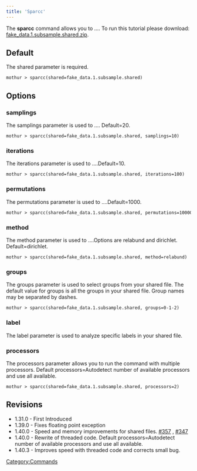 ```yaml
---
title: 'Sparcc'
---
```

The **sparcc** command allows you to \.... To run this tutorial please
download: [
fake\_data.1.subsample.shared.zip](https://mothur.s3.us-east-2.amazonaws.com/wiki/fake_data.1.subsample.shared.zip).

## Default

The shared parameter is required.

    mothur > sparcc(shared=fake_data.1.subsample.shared)

## Options

### samplings

The samplings parameter is used to \.... Default=20.

    mothur > sparcc(shared=fake_data.1.subsample.shared, samplings=10)

### iterations

The iterations parameter is used to \....Default=10.

    mothur > sparcc(shared=fake_data.1.subsample.shared, iterations=100)

### permutations

The permutations parameter is used to \....Default=1000.

    mothur > sparcc(shared=fake_data.1.subsample.shared, permutations=10000)

### method

The method parameter is used to \....Options are relabund and dirichlet.
Default=dirichlet.

    mothur > sparcc(shared=fake_data.1.subsample.shared, method=relabund)

### groups

The groups parameter is used to select groups from your shared file. The
default value for groups is all the groups in your shared file. Group
names may be separated by dashes.

    mothur > sparcc(shared=fake_data.1.subsample.shared, groups=0-1-2)

### label

The label parameter is used to analyze specific labels in your shared
file.

### processors

The processors parameter allows you to run the command with multiple
processors. Default processors=Autodetect number of available processors
and use all available.

    mothur > sparcc(shared=fake_data.1.subsample.shared, processors=2)

## Revisions

-   1.31.0 - First Introduced
-   1.39.0 - Fixes floating point exception
-   1.40.0 - Speed and memory improvements for shared files.
    [\#357](https://github.com/mothur/mothur/issues/357) ,
    [\#347](https://github.com/mothur/mothur/issues/347)
-   1.40.0 - Rewrite of threaded code. Default processors=Autodetect
    number of available processors and use all available.
-   1.40.3 - Improves speed with threaded code and corrects small bug.

[Category:Commands](Category:Commands)
